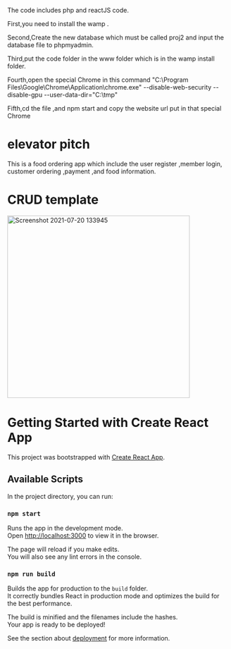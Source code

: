 The code includes php and reactJS code.

First,you need to install the wamp .

Second,Create the new database which must be called proj2 and input the database file to phpmyadmin.

Third,put the code folder in the www folder which is in the wamp install folder.

Fourth,open the special Chrome in this command
"C:\Program Files\Google\Chrome\Application\chrome.exe" --disable-web-security --disable-gpu --user-data-dir="C:\tmp"

Fifth,cd the file ,and npm start and copy the website url put in that special Chrome

# elevator pitch
This is a food ordering app which include the user register ,member login, customer ordering ,payment ,and food information.
# CRUD template

<img width="414" alt="Screenshot 2021-07-20 133945" src="https://user-images.githubusercontent.com/47268086/126258394-9b9b012c-24e4-4f69-8e75-0363df9b8295.png">

# Getting Started with Create React App

This project was bootstrapped with [Create React App](https://github.com/facebook/create-react-app).

## Available Scripts

In the project directory, you can run:

### `npm start`

Runs the app in the development mode.\
Open [http://localhost:3000](http://localhost:3000) to view it in the browser.

The page will reload if you make edits.\
You will also see any lint errors in the console.


### `npm run build`

Builds the app for production to the `build` folder.\
It correctly bundles React in production mode and optimizes the build for the best performance.

The build is minified and the filenames include the hashes.\
Your app is ready to be deployed!

See the section about [deployment](https://facebook.github.io/create-react-app/docs/deployment) for more information.





